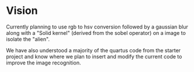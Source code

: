 # Vision

Currently planning to use rgb to hsv conversion followed by a gaussian blur along with a "Solid kernel" (derived from the sobel operator) on a image to isolate the "alien". 

We have also understood a majority of the quartus code from the starter project and know where we plan to insert and modify the current code to improve the image recognition.

